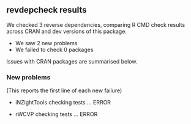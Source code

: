 ## revdepcheck results

We checked 3 reverse dependencies, comparing R CMD check results across CRAN and dev versions of this package.

 * We saw 2 new problems
 * We failed to check 0 packages

Issues with CRAN packages are summarised below.

### New problems
(This reports the first line of each new failure)

* iNZightTools
  checking tests ... ERROR

* rWCVP
  checking tests ... ERROR

